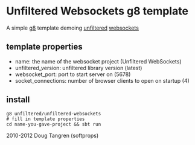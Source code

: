 # Unfiltered Websockets g8 template

A simple [g8][g8] template demoing [unfiltered][uf] [websockets][ws]

## template properties

* name: the name of the websocket project (Unfiltered WebSockets)
* unfiltered_version: unfiltered library version (latest)
* websocket_port: port to start server on (5678)
* socket_connections: number of browser clients to open on startup (4)

## install

    g8 unfiltered/unfiltered-websockets
    # fill in template properties
    cd name-you-gave-project && sbt run

2010-2012 Doug Tangren (softprops)

[g8]: https://github.com/foundweekends/giter8#readme
[uf]: https://unfiltered.ws
[ws]: https://github.com/unfiltered/Unfiltered/tree/96f61ac3f6c/netty-websockets/#readme
